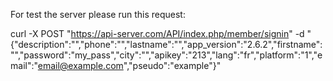 For test the server please run this request:

curl -X POST "https://api-server.com/API/index.php/member/signin" -d "{"description":"","phone":"","lastname":"","app_version":"2.6.2","firstname":"","password":"my_pass","city":"","apikey":"213","lang":"fr","platform":"1","email":"email@example.com","pseudo":"example"}"
